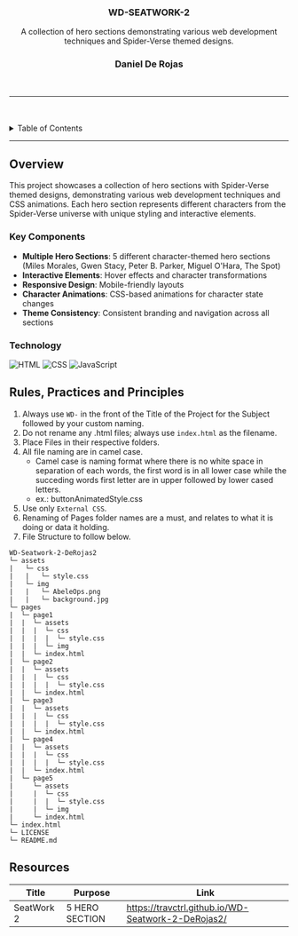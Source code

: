 
<a name="readme-top"></a>

<br/>

<br />
<div align="center">
  <a href="https://github.com/Travctrl/">

  </a>

  <h3 align="center">WD-SEATWORK-2</h3>
</div>

<div align="center">
  A collection of hero sections demonstrating various web development techniques and Spider-Verse themed designs.
  
  <h3 align="center">Daniel De Rojas</h3>
</div>
<br />



---

<br />
<br />

<!-- TODO: If you want to add more layers for your readme -->
<details>
  <summary>Table of Contents</summary>
  <ol>
    <li>
      <a href="#overview">Overview</a>
      <ol>
        <li>
          <a href="#key-components">Key Components</a>
        </li>
        <li>
          <a href="#technology">Technology</a>
        </li>
      </ol>
    </li>
    <li>
      <a href="#rules-practices-and-principles">Rules, Practices and Principles</a>
    </li>
    <li>
      <a href="#resources">Resources</a>
    </li>
  </ol>
</details>

---

## Overview

This project showcases a collection of hero sections with Spider-Verse themed designs, demonstrating various web development techniques and CSS animations. Each hero section represents different characters from the Spider-Verse universe with unique styling and interactive elements.

### Key Components
- **Multiple Hero Sections**: 5 different character-themed hero sections (Miles Morales, Gwen Stacy, Peter B. Parker, Miguel O'Hara, The Spot)
- **Interactive Elements**: Hover effects and character transformations
- **Responsive Design**: Mobile-friendly layouts
- **Character Animations**: CSS-based animations for character state changes
- **Theme Consistency**: Consistent branding and navigation across all sections

### Technology
![HTML](https://img.shields.io/badge/HTML-E34F26?style=for-the-badge&logo=html5&logoColor=white)
![CSS](https://img.shields.io/badge/CSS-1572B6?style=for-the-badge&logo=css3&logoColor=white)
![JavaScript](https://img.shields.io/badge/JavaScript-F7DF1E?style=for-the-badge&logo=javascript&logoColor=black)


## Rules, Practices and Principles
1. Always use `WD-` in the front of the Title of the Project for the Subject followed by your custom naming.
2. Do not rename any .html files; always use `index.html` as the filename.
3. Place Files in their respective folders.
4. All file naming are in camel case.
   - Camel case is naming format where there is no white space in separation of each words, the first word is in all lower case while the succeding words first letter are in upper followed by lower cased letters.
   - ex.: buttonAnimatedStyle.css
5. Use only `External CSS`.
6. Renaming of Pages folder names are a must, and relates to what it is doing or data it holding.
7. File Structure to follow below.

```
WD-Seatwork-2-DeRojas2
└─ assets
|   └─ css
|   |   └─ style.css
|   └─ img
|   |   └─ AbeleOps.png
|   |   └─ background.jpg
└─ pages
|  └─ page1
|  |  └─ assets
|  |  |  └─ css
|  |  |  |  └─ style.css
|  |  |  └─ img
|  |  └─ index.html
|  └─ page2
|  |  └─ assets
|  |  |  └─ css
|  |  |  |  └─ style.css
|  |  └─ index.html
|  └─ page3
|  |  └─ assets
|  |  |  └─ css
|  |  |  |  └─ style.css
|  |  └─ index.html
|  └─ page4
|  |  └─ assets
|  |  |  └─ css
|  |  |  |  └─ style.css
|  |  └─ index.html
|  └─ page5
|     └─ assets
|     |  └─ css
|     |  |  └─ style.css
|     |  └─ img
|     └─ index.html
└─ index.html
└─ LICENSE
└─ README.md
```

## Resources

| Title | Purpose | Link | 
|-|-|-|
| SeatWork 2 | 5 HERO SECTION |https://travctrl.github.io/WD-Seatwork-2-DeRojas2/| 


